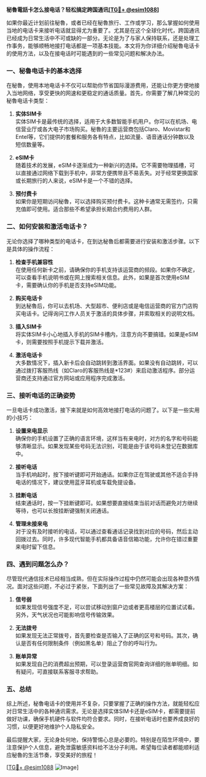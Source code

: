 **秘魯電話卡怎么接电话？轻松搞定跨国通讯[[TG💪+ @esim1088](https://t.me/s/esim1088)]**

如果你最近计划前往秘魯，或者已经在秘魯旅行、工作或学习，那么掌握如何使用当地的电话卡来接听电话就显得尤为重要了。尤其是在这个全球化时代，跨国通讯已经成为日常生活中不可或缺的一部分。无论是为了与家人保持联系，还是处理工作事务，能够顺畅地接打电话都是一项基本技能。本文将为你详细介绍秘魯电话卡的使用方法，以及在接电话时可能遇到的一些常见问题和解决办法。

### 一、秘魯电话卡的基本选择

在秘魯，使用本地电话卡不仅可以帮助你节省国际漫游费用，还能让你更方便地接入当地网络，享受更快的网速和更稳定的通话质量。首先，你需要了解几种常见的秘魯电话卡类型：

1. **实体SIM卡**  
   实体SIM卡是最传统的选择，适用于大多数智能手机用户。你可以在机场、电信营业厅或各大电子市场购买。秘魯的主要运营商包括Claro、Movistar和Entel等，它们提供的套餐和服务各有特点，比如流量、语音通话分钟数以及短信数量等。

2. **eSIM卡**  
   随着技术的发展，eSIM卡逐渐成为一种新兴的选择。它不需要物理插槽，可以直接通过网络下载到手机中，非常方便携带且不易丢失。对于经常更换国家或长期旅行的人来说，eSIM卡是一个不错的选择。

3. **预付费卡**  
   如果你是短期访问秘魯，可以选择购买预付费卡。这种卡通常无需签约，只需充值即可使用。适合那些不希望承担长期合约费用的人群。

### 二、如何安装和激活电话卡？

无论你选择了哪种类型的电话卡，在到达秘魯后都需要进行安装和激活步骤。以下是具体的操作流程：

1. **检查手机兼容性**  
   在使用任何新卡之前，请确保你的手机支持该运营商的频段。如果你不确定，可以查看手机说明书或在网上搜索相关信息。此外，如果是首次使用eSIM卡，需要确认你的手机是否支持eSIM功能。

2. **购买电话卡**  
   到达秘魯后，你可以去机场、大型超市、便利店或是电信运营商的官方门店购买电话卡。记得询问工作人员关于激活的具体步骤，并索取相关的说明文档。

3. **插入SIM卡**  
   将实体SIM卡小心地插入手机的SIM卡槽内，注意方向不要搞错。如果是eSIM卡，则需要按照手机提示下载并激活。

4. **激活电话卡**  
   大多数情况下，插入新卡后会自动跳转到激活界面。如果没有自动跳转，可以通过拨打客服热线（如Claro的客服热线是*123#）来启动激活程序。部分运营商还支持通过官方网站或应用程序完成激活。

### 三、接听电话的正确姿势

一旦电话卡成功激活，接下来就是如何高效地接打电话的问题了。以下是一些实用的小技巧：

1. **设置来电显示**  
   确保你的手机设置了正确的语言环境，这样当有来电时，对方的名字和号码能够清晰显示。如果发现某些号码无法识别，可能是由于该号码未登记在数据库中。

2. **接听电话**  
   当手机响起时，按下接听键即可开始通话。如果你正在驾驶或其他不适合手持电话的情况下，建议使用蓝牙耳机或车载免提设备。

3. **挂断电话**  
   结束通话时，按一下挂断键即可。如果想要直接结束当前对话而避免对方继续等待，也可以长按挂断键强制关闭通话。

4. **管理未接来电**  
   对于没有及时接听的电话，可以通过查看通话记录找到对应的号码，然后主动回拨过去。同时，许多现代智能手机都具备语音信箱功能，允许你在错过重要来电时留下信息。

### 四、遇到问题怎么办？

尽管现代通信技术已经相当成熟，但在实际操作过程中仍然可能会出现各种意外情况。面对这些问题，不必过于紧张，下面列出了一些常见故障及其解决方案：

1. **信号弱**  
   如果发现信号强度不足，可以尝试移动到窗户边或者更高楼层的位置试试看。另外，天气状况也可能影响信号传输效果。

2. **无法拨号**  
   如果发现无法正常拨号，首先要检查是否输入了正确的区号和号码。其次，确认是否有任何限制条件（例如黑名单）阻止了你的呼叫行为。

3. **账单异常**  
   如果发现自己的消费超出预期，可以登录运营商官网查询详细的账单明细。如有疑问，可直接联系客服寻求帮助。

### 五、总结

综上所述，秘魯电话卡的使用并不复杂，只要掌握了正确的操作方法，就能轻松应对日常生活中的各种通讯需求。无论是选择实体SIM卡还是eSIM卡，都需要提前做好功课，确保手机硬件与软件均符合要求。同时，在接听电话时也要养成良好的习惯，以便更好地维护个人隐私安全。

最后提醒大家，无论身处何地，保持警惕心总是必要的。特别是在陌生环境中，要注意保护个人信息，避免泄露敏感资料给不法分子利用。希望每位读者都能顺利适应秘魯的生活节奏，享受美好的旅程！

[[TG💪+ @esim1088](https://t.me/s/esim1088) ![Image](https://i.postimg.cc/4NQfJmqS/Snipaste-2025-05-13-00-14-12.png)]